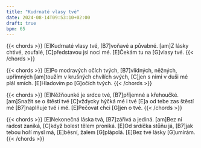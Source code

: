 ```yaml
---
title: "Kudrnaté vlasy tvé"
date: 2024-08-14T09:53:10+02:00
draft: true
bpm: 65
---
```


{{< chords >}}
[E]Kudrnaté vlasy tvé,
[B7]voňavé a půvabné.
[am]Z lásky chtivé, zoufalé,
[C]představou jsi noci mé.
[E]Čekám tu na [G]vlasy tvé.
{{< /chords >}}

{{< chords >}}
[E]Po modravých očích tvých,
[B7]vlídných, něžných, upřímných
[am]toužím v krušných chvílích svých,
[C]jen s nimi v duši mé plál smích.
[E]Hladovím po [G]očích tvých.
{{< /chords >}}

{{< chords >}}
[E]Něžňounké je srdce tvé,
[B7]příjemné a křehoučké.
[am]Snažit se o štěstí tvé
[C]vždycky hýčká mé i tvé
[E]a od tebe zas štěstí mé
[B7]naplňuje tvé i mé.
[E]Pečovat chci [G]jen o tvé.
{{< /chords >}}

{{< chords >}}
[E]Nekonečná láska tvá,
[B7]zářivá a jediná.
[am]Bez ní radost zaniká,
[C]když bolest tělem proniká.
[E]Od srdíčka stůňu já,
[B7]jak tebou hoří mysl má,
[E]běsní, žalem [G]plápolá.
[E]Bez tvé lásky [G]umírám.
{{< /chords >}}